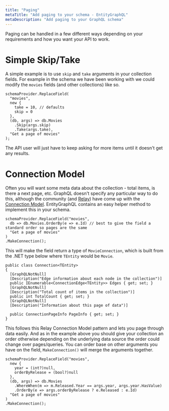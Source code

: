 ```yaml
---
title: "Paging"
metaTitle: "Add paging to your schema - EntityGraphQL"
metaDescription: "Add paging to your GraphQL schema"
---
```


Paging can be handled in a few different ways depending on your requirements and how you want your API to work.

# Simple Skip/Take

A simple example is to use `skip` and `take` arguments in your collection fields. For example in the schema we have been working with we could modify the `movies` fields (and other collections) like so.

```
schemaProvider.ReplaceField(
  "movies",
  new {
    take = 10, // defaults
    skip = 0
  },
  (db, args) => db.Movies
    .Skip(args.skip)
    .Take(args.take),
  "Get a page of movies"
);
```

The API user will just have to keep asking for more items until it doesn't get any results.

# Connection Model

Often you will want some meta data about the collection - total items, is there a next page, etc. GraphQL doesn't specify any particular way to do this, although the community (and [Relay](https://relay.dev/graphql/connections.htm)) have come up with the [Connection Model](https://graphql.org/learn/pagination/). EntityGraphQL contains an easy helper method to implement this in your schema.

```
schemaProvider.ReplaceField("movies",
  db => db.Movies.OrderBy(e => e.Id) // best to give the field a standard order so pages are the same
  "Get a page of movies"
)
.MakeConnection();
```

This will make the field return a type of `MovieConnection`, which is built from the .NET type below where `TEntity` would be `Movie`.

```
public class Connection<TEntity>
{
  [GraphQLNotNull]
  [Description("Edge information about each node in the collection")]
  public IEnumerable<ConnectionEdge<TEntity>> Edges { get; set; }
  [GraphQLNotNull]
  [Description("Total count of items in the collection")]
  public int TotalCount { get; set; }
  [GraphQLNotNull]
  [Description("Information about this page of data")]

  public ConnectionPageInfo PageInfo { get; set; }
}
```

This follows this Relay Connection Model pattern and lets you page through data easily. And as in the example above you should give your collection an order otherwise depending on the underlying data source the order could change over pages/queries. You can order base on other arguments you have on the field, `MakeConnection()` will merge the arguments together.

```
schemaProvider.ReplaceField("movies",
  new {
    year = (int?)null,
    orderByRelease = (bool?)null
  },
  (db, args) => db.Movies
    .WhereWhen(m => m.Released.Year == args.year, args.year.HasValue)
    .OrderBy(e => args.orderByRelease ? e.Released : e.Id)
  "Get a page of movies"
)
.MakeConnection();
```
